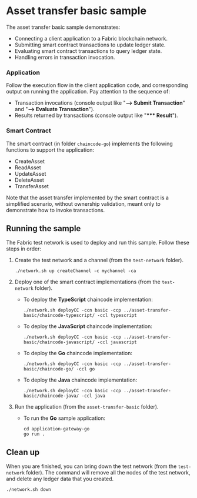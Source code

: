 # Asset transfer basic sample

The asset transfer basic sample demonstrates:

- Connecting a client application to a Fabric blockchain network.
- Submitting smart contract transactions to update ledger state.
- Evaluating smart contract transactions to query ledger state.
- Handling errors in transaction invocation.

### Application

Follow the execution flow in the client application code, and corresponding output on running the application. Pay attention to the sequence of:

- Transaction invocations (console output like "**--> Submit Transaction**" and "**--> Evaluate Transaction**").
- Results returned by transactions (console output like "**\*\*\* Result**").

### Smart Contract

The smart contract (in folder `chaincode-go`) implements the following functions to support the application:

- CreateAsset
- ReadAsset
- UpdateAsset
- DeleteAsset
- TransferAsset

Note that the asset transfer implemented by the smart contract is a simplified scenario, without ownership validation, meant only to demonstrate how to invoke transactions.

## Running the sample

The Fabric test network is used to deploy and run this sample. Follow these steps in order:

1. Create the test network and a channel (from the `test-network` folder).

   ```
   ./network.sh up createChannel -c mychannel -ca
   ```

1. Deploy one of the smart contract implementations (from the `test-network` folder).

   - To deploy the **TypeScript** chaincode implementation:

     ```shell
     ./network.sh deployCC -ccn basic -ccp ../asset-transfer-basic/chaincode-typescript/ -ccl typescript
     ```

   - To deploy the **JavaScript** chaincode implementation:

     ```shell
     ./network.sh deployCC -ccn basic -ccp ../asset-transfer-basic/chaincode-javascript/ -ccl javascript
     ```

   - To deploy the **Go** chaincode implementation:

     ```shell
     ./network.sh deployCC -ccn basic -ccp ../asset-transfer-basic/chaincode-go/ -ccl go
     ```

   - To deploy the **Java** chaincode implementation:
     ```shell
     ./network.sh deployCC -ccn basic -ccp ../asset-transfer-basic/chaincode-java/ -ccl java
     ```

1. Run the application (from the `asset-transfer-basic` folder).

   - To run the **Go** sample application:

     ```shell
     cd application-gateway-go
     go run .
     ```


## Clean up

When you are finished, you can bring down the test network (from the `test-network` folder). The command will remove all the nodes of the test network, and delete any ledger data that you created.

```shell
./network.sh down
```
